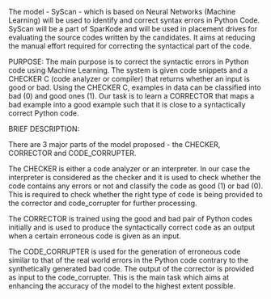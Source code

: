 The model - SyScan - which is based on Neural Networks (Machine Learning) will be used to identify and correct syntax errors in Python Code.
SyScan will be a part of SparKode and will be used in placement drives for evaluating the source codes written by the candidates.
It aims at reducing the manual effort required for correcting the syntactical part of the code.

PURPOSE:
The main purpose is to correct the syntactic errors in Python code using Machine Learning.
The system is given code snippets and a CHECKER C (code analyzer or compiler) that returns whether an input is good or bad. 
Using the CHECKER C, examples in data can be classified into bad (0) and good ones (1). 
Our task is to learn a CORRECTOR that maps a bad example into a good example such that it is close to a syntactically correct Python code.



BRIEF DESCRIPTION:

There are 3 major parts of the model proposed - the CHECKER, CORRECTOR and CODE_CORRUPTER.

The CHECKER is either a code analyzer or an interpreter. In our case the interpreter is considered as the checker and it is used to check whether the code contains any errors or not and classify the code as good (1) or bad (0). 
This is required to check whether the right type of code is being provided to the corrector and code_corrupter for further processing.

The CORRECTOR is trained using the good and bad pair of Python codes initially and is used to produce the syntactically correct code as an output when a certain erroneous code is given as an input.

The CODE_CORRUPTER is used for the generation of erroneous code similar to that of the real world errors in the Python code contrary to the synthetically generated bad code. 
The output of the corrector is provided as input to the code_corrupter. 
This is the main task which aims at enhancing the accuracy of the model to the highest extent possible.
